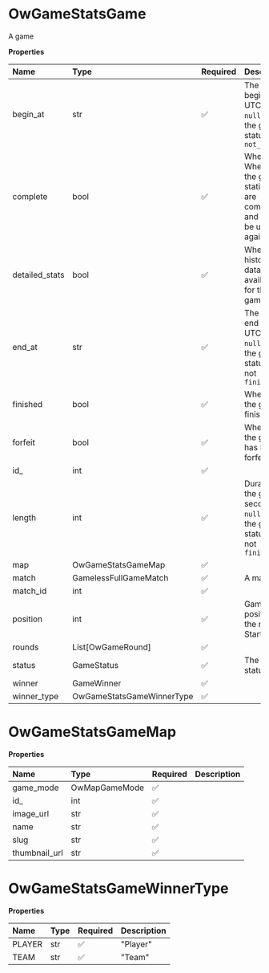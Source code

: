 # OwGameStatsGame

A game

**Properties**

| Name           | Type                      | Required | Description                                                                         |
| :------------- | :------------------------ | :------- | :---------------------------------------------------------------------------------- |
| begin_at       | str                       | ✅       | The game begin time, UTC. <br/>`null` when the game status is `not_started`         |
| complete       | bool                      | ✅       | Whether When `true`, the game statistics are complete and will not be updated again |
| detailed_stats | bool                      | ✅       | Whether historical data is available for the game                                   |
| end_at         | str                       | ✅       | The game end time, UTC. <br/>`null` when the game status is not `finished`          |
| finished       | bool                      | ✅       | Whether the game is finished                                                        |
| forfeit        | bool                      | ✅       | Whether the game has been forfeited                                                 |
| id\_           | int                       | ✅       |                                                                                     |
| length         | int                       | ✅       | Duration of the game in seconds. <br/>`null` when the game status is not `finished` |
| map            | OwGameStatsGameMap        | ✅       |                                                                                     |
| match          | GamelessFullGameMatch     | ✅       | A match                                                                             |
| match_id       | int                       | ✅       |                                                                                     |
| position       | int                       | ✅       | Game position in the match. Starts at 1                                             |
| rounds         | List[OwGameRound]         | ✅       |                                                                                     |
| status         | GameStatus                | ✅       | The game status                                                                     |
| winner         | GameWinner                | ✅       |                                                                                     |
| winner_type    | OwGameStatsGameWinnerType | ✅       |                                                                                     |

# OwGameStatsGameMap

**Properties**

| Name          | Type          | Required | Description |
| :------------ | :------------ | :------- | :---------- |
| game_mode     | OwMapGameMode | ✅       |             |
| id\_          | int           | ✅       |             |
| image_url     | str           | ✅       |             |
| name          | str           | ✅       |             |
| slug          | str           | ✅       |             |
| thumbnail_url | str           | ✅       |             |

# OwGameStatsGameWinnerType

**Properties**

| Name   | Type | Required | Description |
| :----- | :--- | :------- | :---------- |
| PLAYER | str  | ✅       | "Player"    |
| TEAM   | str  | ✅       | "Team"      |

<!-- This file was generated by liblab | https://liblab.com/ -->
